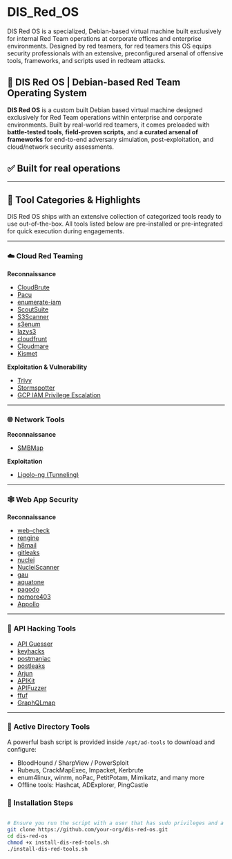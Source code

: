 # DIS_Red_OS
DIS Red OS is a specialized, Debian-based virtual machine built exclusively for internal Red Team operations at corporate offices and enterprise environments. Designed by red teamers, for red teamers this OS equips security professionals with an extensive, preconfigured arsenal of offensive tools, frameworks, and scripts used in redteam attacks.
## 🔴 DIS Red OS | Debian-based Red Team Operating System

**DIS Red OS** is a custom built Debian based virtual machine designed exclusively for Red Team operations within enterprise and corporate environments. Built by real-world red teamers, it comes preloaded with **battle-tested tools**, **field-proven scripts**, and **a curated arsenal of frameworks** for end-to-end adversary simulation, post-exploitation, and cloud/network security assessments.

## ✅ Built for real operations

---

## 🧰 Tool Categories & Highlights

DIS Red OS ships with an extensive collection of categorized tools ready to use out-of-the-box. All tools listed below are pre-installed or pre-integrated for quick execution during engagements.

---

### ☁️ **Cloud Red Teaming**

**Reconnaissance**
- [CloudBrute](https://github.com/0xsha/CloudBrute)
- [Pacu](https://github.com/RhinoSecurityLabs/pacu)
- [enumerate-iam](https://github.com/andresriancho/enumerate-iam.git)
- [ScoutSuite](https://github.com/nccgroup/ScoutSuite.git)
- [S3Scanner](https://github.com/sa7mon/S3Scanner)
- [s3enum](https://github.com/koenrh/s3enum)
- [lazys3](https://github.com/nahamsec/lazys3)
- [cloudfrunt](https://github.com/MindPointGroup/cloudfrunt)
- [Cloudmare](https://github.com/MrH0wl/Cloudmare)
- [Kismet](https://www.kali.org/tools/kismet/)

**Exploitation & Vulnerability**
- [Trivy](https://www.aquasec.com/products/trivy/)
- [Stormspotter](https://github.com/Azure/Stormspotter)
- [GCP IAM Privilege Escalation](https://github.com/RhinoSecurityLabs/GCP-IAM-Privilege-Escalation)

---

### 🌐 **Network Tools**

**Reconnaissance**
- [SMBMap](https://github.com/ShawnDEvans/smbmap)

**Exploitation**
- [Ligolo-ng (Tunneling)](https://github.com/nicocha30/ligolo-ng)

---

### 🕸️ **Web App Security**

**Reconnaissance**
- [web-check](https://github.com/Lissy93/web-check)
- [rengine](https://github.com/yogeshojha/rengine)
- [h8mail](https://github.com/khast3x/h8mail)
- [gitleaks](https://github.com/gitleaks/gitleaks)
- [nuclei](https://github.com/projectdiscovery/nuclei)
- [NucleiScanner](https://github.com/0xKayala/NucleiScanner)
- [gau](https://github.com/lc/gau)
- [aquatone](https://github.com/michenriksen/aquatone)
- [pagodo](https://github.com/opsdisk/pagodo)
- [nomore403](https://github.com/devploit/nomore403)
- [Appollo](https://github.com/Groww-OSS/Appollo)

---

### 🔌 **API Hacking Tools**

- [API Guesser](https://api-guesser.netlify.app/)
- [keyhacks](https://github.com/streaak/keyhacks)
- [postmaniac](https://github.com/boringthegod/postmaniac)
- [postleaks](https://github.com/cosad3s/postleaks)
- [Arjun](https://github.com/s0md3v/Arjun)
- [APIKit](https://github.com/ishkawa/APIKit)
- [APIFuzzer](https://github.com/KissPeter/APIFuzzer)
- [ffuf](https://github.com/ffuf/ffuf)
- [GraphQLmap](https://github.com/swisskyrepo/GraphQLmap)

---

### 🧠 **Active Directory Tools**

A powerful bash script is provided inside `/opt/ad-tools` to download and configure:

- BloodHound / SharpView / PowerSploit
- Rubeus, CrackMapExec, Impacket, Kerbrute
- enum4linux, winrm, noPac, PetitPotam, Mimikatz, and many more
- Offline tools: Hashcat, ADExplorer, PingCastle

### 🧠  Installation Steps


```bash

# Ensure you run the script with a user that has sudo privileges and a stable internet connection.
git clone https://github.com/your-org/dis-red-os.git
cd dis-red-os
chmod +x install-dis-red-tools.sh
./install-dis-red-tools.sh

